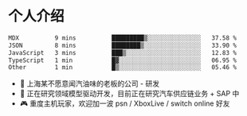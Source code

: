 # 个人介绍

<!--START_SECTION:waka-->

```txt
MDX          9 mins          █████████▒░░░░░░░░░░░░░░░   37.58 %
JSON         8 mins          ████████▒░░░░░░░░░░░░░░░░   33.90 %
JavaScript   3 mins          ███▒░░░░░░░░░░░░░░░░░░░░░   12.83 %
TypeScript   1 min           █▓░░░░░░░░░░░░░░░░░░░░░░░   06.95 %
Other        1 min           █▒░░░░░░░░░░░░░░░░░░░░░░░   05.46 %
```

<!--END_SECTION:waka-->

- 🔭 上海某不愿意闻汽油味的老板的公司 - 研发
- 🌱 正在研究领域模型驱动开发，目前正在研究汽车供应链业务 + SAP 中
- 🎮 重度主机玩家，欢迎加一波 psn / XboxLive / switch online 好友
